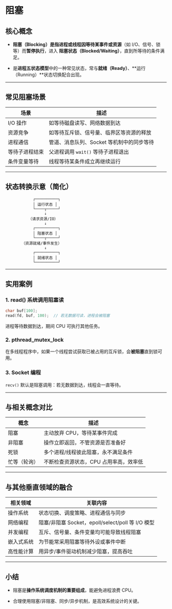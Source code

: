 
# 阻塞

## 核心概念

- **阻塞（Blocking）**是指**进程或线程因等待某事件或资源**（如 I/O、信号、锁等）而**暂停执行**，进入 **阻塞状态（Blocked/Waiting）**，直到所等待的条件满足。
    
- 是**进程五状态模型**中的一种常见状态，常与**就绪（Ready）**、**运行（Running）**状态切换配合出现。
    

---

## 常见阻塞场景

|场景|描述|
|---|---|
|I/O 操作|如等待磁盘读写、网络数据到达|
|资源竞争|如等待互斥锁、信号量、临界区等资源的释放|
|进程通信|管道、消息队列、Socket 等机制中的同步等待|
|等待子进程结束|父进程调用 `wait()` 等待子进程退出|
|条件变量等待|线程等待某条件成立再继续运行|

---

## 状态转换示意（简化）

```
            ┌──────────┐
            │ 运行状态 │
            └────┬─────┘
                 ↓
          （请求资源/IO）
                 ↓
            ┌──────────┐
            │ 阻塞状态 │
            └────┬─────┘
       （资源就绪/事件发生）
                 ↓
            ┌──────────┐
            │ 就绪状态 │
            └──────────┘
```

---

## 实用案例

### 1. **read() 系统调用阻塞读**

```c
char buf[100];
read(fd, buf, 100);  // 若无数据可读，进程会被阻塞
```

进程等待数据到达，期间 CPU 可执行其他任务。

### 2. **pthread_mutex_lock**

在多线程程序中，如果一个线程尝试获取已被占用的互斥锁，会**被阻塞**直到锁可用。

### 3. **Socket 编程**

`recv()` 默认是阻塞调用：若无数据到达，线程会一直等待。

---

## 与相关概念对比

|概念|描述|
|---|---|
|阻塞|主动放弃 CPU，等待某事件完成|
|非阻塞|操作立即返回，不管资源是否准备好|
|死锁|多个进程/线程彼此阻塞，永不满足条件|
|忙等（轮询）|不断检查资源状态，CPU 占用率高，效率低|

---

## 与其他垂直领域的融合

|相关领域|关联内容|
|---|---|
|操作系统|状态切换、调度策略、进程通信与同步|
|网络编程|阻塞/非阻塞 Socket，epoll/select/poll 等 I/O 模型|
|并发编程|互斥、信号量、条件变量均可能导致线程阻塞|
|嵌入式系统|为节能常采用阻塞等待外设或事件中断|
|高性能计算|用异步/事件驱动机制减少阻塞，提高吞吐|

---

## 小结

- 阻塞是**操作系统调度机制的重要组成**，能避免进程浪费 CPU。
    
- 合理使用阻塞/非阻塞、同步/异步机制，是高效系统设计的关键。
    
